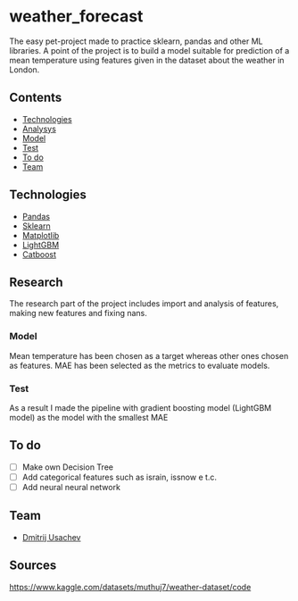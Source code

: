 #  w e a t h e r _ f o r e c a s t  


The easy pet-project made to practice sklearn, pandas and other ML libraries.
A point of the project is to build a model suitable for prediction of a mean temperature using features given in the dataset about the weather in London.

## Contents
- [Technologies](#Technologies)
- [Analysys](#research)
- [Model](#model)
- [Test](#test)
- [To do](#to-do)
- [Team](#Team)

## Technologies
- [Pandas](https://pandas.pydata.org/)
- [Sklearn](https://scikit-learn.org/stable/)
- [Matplotlib](https://matplotlib.org/)
- [LightGBM](https://lightgbm.readthedocs.io/en/stable/)
- [Catboost](https://catboost.ai/)


## Research

The research part of the project includes import and analysis of
features, making new features and fixing nans.

### Model

Mean temperature has been chosen as a target whereas other ones chosen as features. MAE has been selected as the metrics to evaluate models.  

### Test

As a result I made the pipeline with gradient boosting model (LightGBM model) as the model with the smallest MAE

## To do
- [ ] Make own Decision Tree
- [ ] Add categorical features such as israin, issnow e t.c.
- [ ] Add neural neural network

## Team

- [Dmitrij Usachev](https//t.me/dmitrij_usachev)

## Sources

https://www.kaggle.com/datasets/muthuj7/weather-dataset/code
